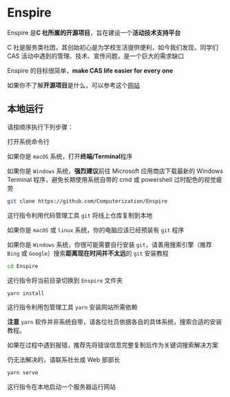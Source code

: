# Enspire

Enspire 是**C 社所属的开源项目**，旨在建设一个**活动技术支持平台**

C 社是服务类社团，其创始初心是为学校生活提供便利，如今我们发现，同学们 CAS 活动中遇到的管理、技术、宣传问题，是一个巨大的需求缺口

Enspire 的目标很简单，**make CAS life easier for every one**

如果你不了解**开源项目**是什么，可以参考这个[网站](https://opensource.guide/)

## 本地运行

请按顺序执行下列步骤：

打开系统命令行

如果你是 `macOS` 系统，打开**终端/Terminal**程序

如果你是 `Windows` 系统，**强烈建议**前往 Microsoft 应用商店下载最新的 Windows Terminal 程序，避免长期使用系统自带的 cmd 或 powershell 过时配色的视觉疲劳

```sh
git clone https://github.com/Computerization/Enspire
```

这行指令利用代码管理工具 `git` 将线上仓库复制到本地

如果你是 `macOS` 或 `linux` 系统，你的电脑应该已经预装有 `git` 程序

如果你是 `Windows` 系统，你很可能需要自行安装 `git`，请善用搜索引擎（推荐 `Bing` 或 `Google`）搜索**距离现在时间并不太远**的 `git` 安装教程

```sh
cd Enspire
```

这行指令将当前目录切换到 `Enspire` 文件夹

```sh
yarn install
```

这行指令利用包管理工具 `yarn` 安装网站所需依赖

**注意** `yarn` 软件并非系统自带，请各位社员依据各自的具体系统，搜索合适的安装教程。

如果在过程中遇到报错，推荐先将错误信息完整复制后作为关键词搜索解决方案

仍无法解决的，请联系社长或 Web 部部长

```sh
yarn serve
```

这行指令在本地启动一个服务器运行网站
